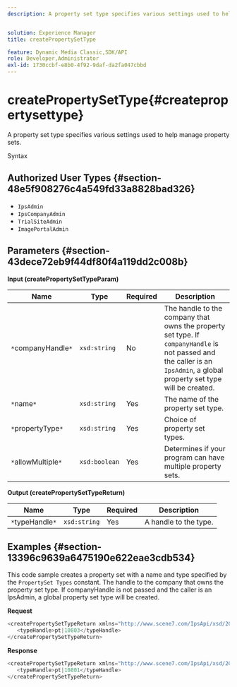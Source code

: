 ```yaml
---
description: A property set type specifies various settings used to help manage property sets.


solution: Experience Manager
title: createPropertySetType

feature: Dynamic Media Classic,SDK/API
role: Developer,Administrator
exl-id: 1730ccbf-e8b0-4f92-9daf-da2fa047cbbd
---
```

# createPropertySetType{#createpropertysettype}

A property set type specifies various settings used to help manage property sets.

 Syntax 

## Authorized User Types {#section-48e5f908276c4a549fd33a8828bad326}

* `IpsAdmin` 
* `IpsCompanyAdmin` 
* `TrialSiteAdmin` 
* `ImagePortalAdmin`

## Parameters {#section-43dece72eb9f44df80f4a119dd2c008b}

**Input (createPropertySetTypeParam)** 

|  Name  | Type  | Required  | Description  |
|---|---|---|---|
|  `*`companyHandle`*`  | `xsd:string`  | No  |The handle to the company that owns the property set type. If `companyHandle` is not passed and the caller is an `IpsAdmin`, a global property set type will be created.  |
|  `*`name`*`  | `xsd:string`  | Yes  | The name of the property set type.  |
|  `*`propertyType`*`  | `xsd:string`  | Yes  | Choice of property set types.  |
|  `*`allowMultiple`*`  | `xsd:boolean`  | Yes  | Determines if your program can have multiple property sets.  |

**Output (createPropertySetTypeReturn)** 

|  Name  | Type  | Required  | Description  |
|---|---|---|---|
|  `*`typeHandle`*`  | `xsd:string`  | Yes  | A handle to the type.  |

## Examples {#section-13396c9639a6475190e622eae3cdb534}

This code sample creates a property set with a name and type specified by the `PropertySet Types` constant. The handle to the company that owns the property set type. If companyHandle is not passed and the caller is an IpsAdmin, a global property set type will be created.

**Request** 

```java
<createPropertySetTypeReturn xmlns="http://www.scene7.com/IpsApi/xsd/2008-01-15">
   <typeHandle>pt|10803</typeHandle>
</createPropertySetTypeReturn>
```

**Response** 

```java
<createPropertySetTypeReturn xmlns="http://www.scene7.com/IpsApi/xsd/2008-01-15">
   <typeHandle>pt|10801</typeHandle>
</createPropertySetTypeReturn>

```
